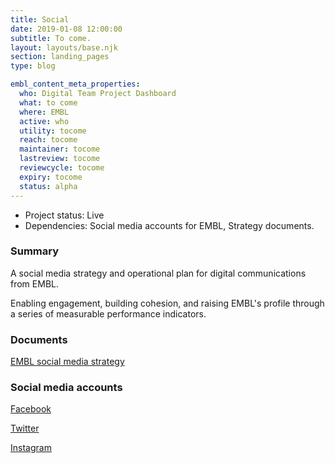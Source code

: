 ```yaml
---
title: Social
date: 2019-01-08 12:00:00
subtitle: To come.
layout: layouts/base.njk
section: landing_pages
type: blog

embl_content_meta_properties:
  who: Digital Team Project Dashboard
  what: to come
  where: EMBL
  active: who
  utility: tocome
  reach: tocome
  maintainer: tocome
  lastreview: tocome
  reviewcycle: tocome
  expiry: tocome
  status: alpha
---
```


- Project status: Live
- Dependencies: Social media accounts for EMBL, Strategy documents.

### Summary

A social media strategy and operational plan for digital communications from EMBL.

Enabling engagement, building cohesion, and raising EMBL's profile through a series of measurable performance indicators.

### Documents

[EMBL social media strategy](https://dev.beta.embl.org/groups/stratcomm/document/embl-social-media-strategy/)

### Social media accounts

[Facebook](https://www.facebook.com/embl.org/)

[Twitter](https://twitter.com/embl?ref_src=twsrc%5Egoogle%7Ctwcamp%5Eserp%7Ctwgr%5Eauthor)

[Instagram](https://www.instagram.com/embl_org/?hl=en)
